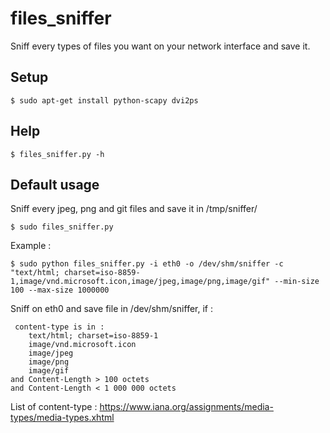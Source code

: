 # files_sniffer
Sniff every types of files you want on your network interface and save it.  
  
  
Setup
-----
```
$ sudo apt-get install python-scapy dvi2ps
```

  
Help
----
```
$ files_sniffer.py -h
```
  
  
Default usage
-------------
Sniff every jpeg, png and git files and save it in /tmp/sniffer/  
```
$ sudo files_sniffer.py
```
  
  
Example :  
```
$ sudo python files_sniffer.py -i eth0 -o /dev/shm/sniffer -c "text/html; charset=iso-8859-1,image/vnd.microsoft.icon,image/jpeg,image/png,image/gif" --min-size 100 --max-size 1000000 
```
Sniff on eth0 and save file in /dev/shm/sniffer, if :  
```
 content-type is in :  
	text/html; charset=iso-8859-1  
	image/vnd.microsoft.icon  
	image/jpeg  
	image/png  
	image/gif  
and Content-Length > 100 octets  
and Content-Length < 1 000 000 octets  
```
  
List of content-type : https://www.iana.org/assignments/media-types/media-types.xhtml  
